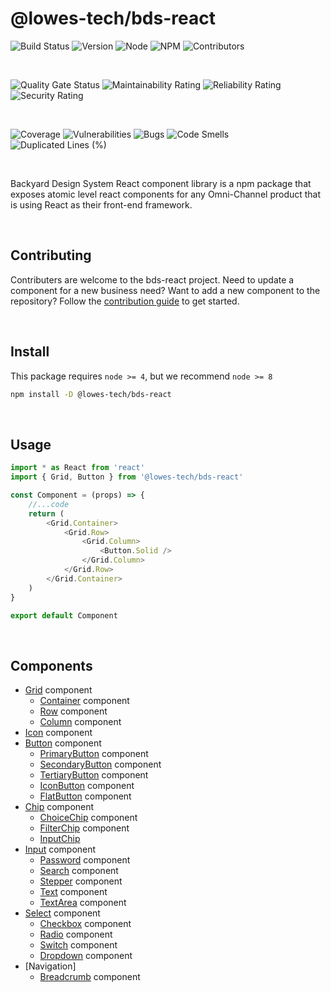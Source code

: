 # @lowes-tech/bds-react

![Build Status](https://vmlnxjenkinsmaster01.lowes.com/job/Backyard-Design-System/job/backyard-design-system/job/main/badge/icon)
![Version](https://img.shields.io/badge/version-3.0.0-blue)
![Node](https://img.shields.io/badge/node-8+-blue)
![NPM](https://img.shields.io/badge/npm-5+-blue)
![Contributors](https://img.shields.io/badge/contributers-welcome-brightgreen)

</br>

![Quality Gate Status](http://lxappsonrqas001.lowes.com:9000/api/project_badges/measure?project=backyard-bds-react&metric=alert_status)
![Maintainability Rating](http://lxappsonrqas001.lowes.com:9000/api/project_badges/measure?project=backyard-bds-react&metric=sqale_rating)
![Reliability Rating](http://lxappsonrqas001.lowes.com:9000/api/project_badges/measure?project=backyard-bds-react&metric=reliability_rating)
![Security Rating](http://lxappsonrqas001.lowes.com:9000/api/project_badges/measure?project=backyard-bds-react&metric=security_rating)

</br>

![Coverage](http://lxappsonrqas001.lowes.com:9000/api/project_badges/measure?project=backyard-bds-react&metric=coverage)
![Vulnerabilities](http://lxappsonrqas001.lowes.com:9000/api/project_badges/measure?project=backyard-bds-react&metric=vulnerabilities)
![Bugs](http://lxappsonrqas001.lowes.com:9000/api/project_badges/measure?project=backyard-bds-react&metric=bugs)
![Code Smells](http://lxappsonrqas001.lowes.com:9000/api/project_badges/measure?project=backyard-bds-react&metric=code_smells)
![Duplicated Lines (%)](http://lxappsonrqas001.lowes.com:9000/api/project_badges/measure?project=backyard-bds-react&metric=duplicated_lines_density)



<br>

Backyard Design System React component library is a npm package that exposes atomic level react components for any Omni-Channel product that is using React as their front-end framework.

<br>

## Contributing
Contributers are welcome to the bds-react project. Need to update a component for a new business need? Want to add a new component to the repository? Follow the [contribution guide](CONTRIBUTING.md) to get started.

<br>

## Install
This package requires `node >= 4`, but we recommend `node >= 8`

```bash
npm install -D @lowes-tech/bds-react
```

<br>

## Usage

```js
import * as React from 'react'
import { Grid, Button } from '@lowes-tech/bds-react'

const Component = (props) => {
    //...code
    return (
        <Grid.Container>
            <Grid.Row>
                <Grid.Column>
                    <Button.Solid />
                </Grid.Column>
            </Grid.Row>
        </Grid.Container>
    )
}

export default Component
```

<br>

## Components
* [Grid](src/Grid/README.md) component
    * [Container](src/Grid/Container/README.md) component
    * [Row](src/Grid/Row/README.md) component
    * [Column](src/Grid/Column/README.md) component
* [Icon](src/Icon/README.md) component
* [Button](src/Button/README.md) component
    * [PrimaryButton](src/Button/Primary/README.md) component
    * [SecondaryButton](src/Button/Secondary/README.md) component
    * [TertiaryButton](src/Button/Tertiary/README.md) component
    * [IconButton](src/Button/Icon/README.md) component
    * [FlatButton](src/Button/Flat/README.md) component
* [Chip](src/Chip/README.md) component
    * [ChoiceChip](src/Chip/Choice/README.md) component
    * [FilterChip](src/Chip/Filter/README.md) component
    * [InputChip](src/Chip/Input/README.md) 
* [Input](src/Input/README.md) component
    * [Password](src/Input/Password/README.md) component
    * [Search](src/Input/Search/README.md) component
    * [Stepper](src/Input/Stepper/README.md) component
    * [Text](src/Input/Text/README.md) component
    * [TextArea](src/Input/TextArea/README.md) component
* [Select](src/Input/README.md) component
    * [Checkbox](src/Select/Checkbox/README.md) component
    * [Radio](src/Select/Radio/README.md) component
    * [Switch](src/Select/Switch/README.md) component
    * [Dropdown](src/Select/Dropdown/README.md) component
* [Navigation]
    * [Breadcrumb](src/Navigation/Breadcrumb/README.md) component
